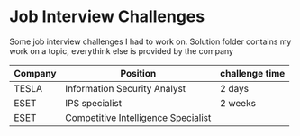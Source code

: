 # Job Interview Challenges

Some job interview challenges I had to work on.
Solution folder contains my work on a topic, everythink else is provided by the company


Company | Position | challenge time
--- | --- | ---
TESLA | Information Security Analyst | 2 days
ESET | IPS specialist | 2 weeks
ESET | Competitive Intelligence Specialist | 
